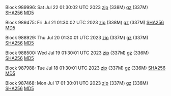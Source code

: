 Block 989996: Sat Jul 22 01:30:02 UTC 2023 [zip](https://files.01coin.io/mainnet/2023-07-22/bootstrap.dat.zip) (338M) [gz](https://files.01coin.io/mainnet/2023-07-22/bootstrap.dat.tar.gz) (337M) [SHA256](https://files.01coin.io/mainnet/2023-07-22/sha256.txt) [MD5](https://files.01coin.io/mainnet/2023-07-22/md5.txt)

Block 989475: Fri Jul 21 01:30:02 UTC 2023 [zip](https://files.01coin.io/mainnet/2023-07-21/bootstrap.dat.zip) (338M) [gz](https://files.01coin.io/mainnet/2023-07-21/bootstrap.dat.tar.gz) (337M) [SHA256](https://files.01coin.io/mainnet/2023-07-21/sha256.txt) [MD5](https://files.01coin.io/mainnet/2023-07-21/md5.txt)

Block 988929: Thu Jul 20 01:30:01 UTC 2023 [zip](https://files.01coin.io/mainnet/2023-07-20/bootstrap.dat.zip) (337M) [gz](https://files.01coin.io/mainnet/2023-07-20/bootstrap.dat.tar.gz) (337M) [SHA256](https://files.01coin.io/mainnet/2023-07-20/sha256.txt) [MD5](https://files.01coin.io/mainnet/2023-07-20/md5.txt)

Block 988500: Wed Jul 19 01:30:01 UTC 2023 [zip](https://files.01coin.io/mainnet/2023-07-19/bootstrap.dat.zip) (337M) [gz](https://files.01coin.io/mainnet/2023-07-19/bootstrap.dat.tar.gz) (336M) [SHA256](https://files.01coin.io/mainnet/2023-07-19/sha256.txt) [MD5](https://files.01coin.io/mainnet/2023-07-19/md5.txt)

Block 987988: Tue Jul 18 01:30:01 UTC 2023 [zip](https://files.01coin.io/mainnet/2023-07-18/bootstrap.dat.zip) (337M) [gz](https://files.01coin.io/mainnet/2023-07-18/bootstrap.dat.tar.gz) (336M) [SHA256](https://files.01coin.io/mainnet/2023-07-18/sha256.txt) [MD5](https://files.01coin.io/mainnet/2023-07-18/md5.txt)

Block 987468: Mon Jul 17 01:30:01 UTC 2023 [zip](https://files.01coin.io/mainnet/2023-07-17/bootstrap.dat.zip) (337M) [gz](https://files.01coin.io/mainnet/2023-07-17/bootstrap.dat.tar.gz) (336M) [SHA256](https://files.01coin.io/mainnet/2023-07-17/sha256.txt) [MD5](https://files.01coin.io/mainnet/2023-07-17/md5.txt)

